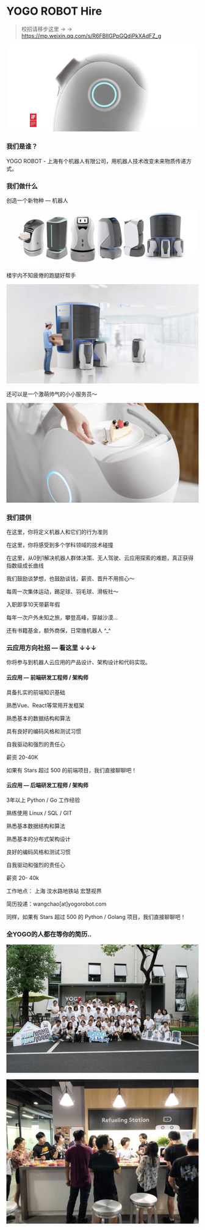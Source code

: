 YOGO ROBOT Hire
===============

> 校招请移步这里 → → https://mp.weixin.qq.com/s/R6FBIIGPpGQdiPkXAdFZ_g

![](images/1.jpeg)

### 我们是谁？

YOGO ROBOT - 上海有个机器人有限公司，用机器人技术改变未来物质传递方式。

### 我们做什么

创造一个新物种 — 机器人

![](images/2.png)

楼宇内不知疲倦的跑腿好帮手

![](images/3.jpeg)

还可以是一个激萌帅气的小小服务员～

![](images/4.jpeg)


### 我们提供

在这里，你将定义机器人和它们的行为准则

在这里，你将感受到多个学科领域的技术碰撞

在这里，从0到1解决机器人群体决策、无人驾驶、云应用探索的难题，真正获得指数级成长曲线

我们鼓励谈梦想，也鼓励谈钱，薪资、晋升不用担心～

每周一次集体运动，踢足球、羽毛球、滑板社～

入职即享10天带薪年假

每年一次户外未知之旅，攀登高峰，穿越沙漠...

还有书籍基金，额外商保，日常撸机器人 ^_^


### 云应用方向社招 — 看这里 ↓↓↓

你将参与到机器人云应用的产品设计、架构设计和代码实现。

#### 云应用 — 前端研发工程师 / 架构师

具备扎实的前端知识基础

熟悉Vue、React等常用开发框架

熟悉基本的数据结构和算法

具有良好的编码风格和测试习惯

自我驱动和强烈的责任心

薪资 20-40K

如果有 Stars 超过 500 的前端项目，我们直接聊聊吧！

#### 云应用 — 后端研发工程师 / 架构师

3年以上 Python / Go 工作经验

熟练使用 Linux / SQL / GIT

熟悉基本数据结构和算法

熟悉基本的分布式架构设计

良好的编码风格和测试习惯

自我驱动和强烈的责任心

薪资 20- 40k

工作地点： 上海 汶水路地铁站 宏慧视界

简历投递：wangchao\[at\]yogorobot.com

同样，如果有 Stars 超过 500 的 Python / Golang 项目，我们直接聊聊吧！

### 全YOGO的人都在等你的简历..

![](images/5.jpeg)

![](images/6.jpeg)
